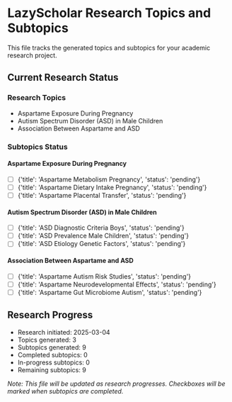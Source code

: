 # LazyScholar Research Topics and Subtopics

This file tracks the generated topics and subtopics for your academic research project.

## Current Research Status

### Research Topics
- Aspartame Exposure During Pregnancy
- Autism Spectrum Disorder (ASD) in Male Children
- Association Between Aspartame and ASD

### Subtopics Status

#### Aspartame Exposure During Pregnancy
- [ ] {'title': 'Aspartame Metabolism Pregnancy', 'status': 'pending'}
- [ ] {'title': 'Aspartame Dietary Intake Pregnancy', 'status': 'pending'}
- [ ] {'title': 'Aspartame Placental Transfer', 'status': 'pending'}

#### Autism Spectrum Disorder (ASD) in Male Children
- [ ] {'title': 'ASD Diagnostic Criteria Boys', 'status': 'pending'}
- [ ] {'title': 'ASD Prevalence Male Children', 'status': 'pending'}
- [ ] {'title': 'ASD Etiology Genetic Factors', 'status': 'pending'}

#### Association Between Aspartame and ASD
- [ ] {'title': 'Aspartame Autism Risk Studies', 'status': 'pending'}
- [ ] {'title': 'Aspartame Neurodevelopmental Effects', 'status': 'pending'}
- [ ] {'title': 'Aspartame Gut Microbiome Autism', 'status': 'pending'}

## Research Progress
- Research initiated: 2025-03-04
- Topics generated: 3
- Subtopics generated: 9
- Completed subtopics: 0
- In-progress subtopics: 0
- Remaining subtopics: 9

*Note: This file will be updated as research progresses. Checkboxes will be marked when subtopics are completed.*
